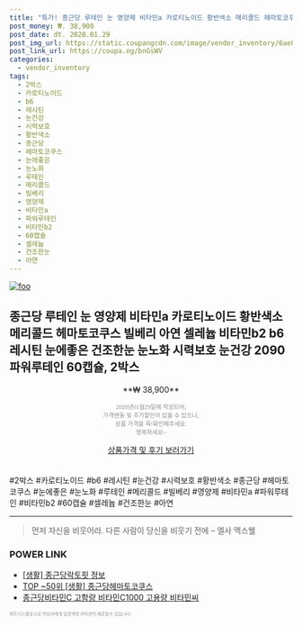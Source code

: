 ```yaml
--- 
title: "특가! 종근당 루테인 눈 영양제 비타민a 카로티노이드 황반색소 메리콜드 헤마토코쿠스 빌베리 아연 셀레늅 비타민b2 b6 레시틴 눈에좋은 건조한눈 눈노화 시력보호 눈건강 2090 파워루..." 
post_money: ₩. 38,900 
post_date: dt. 2020.01.29 
post_img_url: https://static.coupangcdn.com/image/vendor_inventory/6ae8/5697200df0ebc9a8f3cfecf57d7025ae4bb568c4eb3a2826ce1b3cd2af85.jpg 
post_link_url: https://coupa.ng/bnGsWV 
categories: 
  - vendor_inventory 
tags: 
  - 2박스 
  - 카로티노이드 
  - b6 
  - 레시틴 
  - 눈건강 
  - 시력보호 
  - 황반색소 
  - 종근당 
  - 헤마토코쿠스 
  - 눈에좋은 
  - 눈노화 
  - 루테인 
  - 메리콜드 
  - 빌베리 
  - 영양제 
  - 비타민a 
  - 파워루테인 
  - 비타민b2 
  - 60캡슐 
  - 셀레늅 
  - 건조한눈 
  - 아연 
--- 
```

[![foo](https://static.coupangcdn.com/image/vendor_inventory/6ae8/5697200df0ebc9a8f3cfecf57d7025ae4bb568c4eb3a2826ce1b3cd2af85.jpg)](https://coupa.ng/bnGsWV) 

## 종근당 루테인 눈 영양제 비타민a 카로티노이드 황반색소 메리콜드 헤마토코쿠스 빌베리 아연 셀레늅 비타민b2 b6 레시틴 눈에좋은 건조한눈 눈노화 시력보호 눈건강 2090 파워루테인 60캡슐, 2박스 
<p style="text-align: center;">**₩ 38,900**</p> 
<p style="text-align: center;"><span style="color: #898c8f; font-family: Georgia,Times,serif; font-size: 0.75em;">2020년01월29일에 작성되어, <br>가격변동 및 추가할인이 있을 수 있으니,<br> 상품 가격을 꼭!확인해주세요.<br>행복하세요~</span> 
</p>	 
<div markdown="0" style="text-align: center;"><a href="https://coupa.ng/bnGsWV" class="btn btn--success">상품가격 및 후기 보러가기</a></div> 
<br><br> 
  #2박스 #카로티노이드 #b6 #레시틴 #눈건강 #시력보호 #황반색소 #종근당 #헤마토코쿠스 #눈에좋은 #눈노화 #루테인 #메리콜드 #빌베리 #영양제 #비타민a #파워루테인 #비타민b2 #60캡슐 #셀레늅 #건조한눈 #아연 
<hr> 

> 먼저 자신을 비웃어라. 다른 사람이 당신을 비웃기 전에  – 엘사 맥스웰 


### POWER LINK

* <a href="https://blog.naver.com/sakai111/221760385634" target="_blank"> [생활] 종근당락토핏 정보 </a>
* <a href="https://blog.naver.com/an0733/221788546044" target="_blank"> TOP ~50위 [생활] 종근당헤마토코쿠스</a>
* <a href="https://blog.naver.com/fasyy4321/221787034438" target="_blank">종근당비타민C 고함량 비타민C1000 고용량 비타민씨</a>

<span style="color: #898c8f; font-family: Georgia,Times,serif; font-size: 0.55em;">파트너스활동으로 작성자에게 일정액의 커미션이 제공될수 있습니다.</span> 

